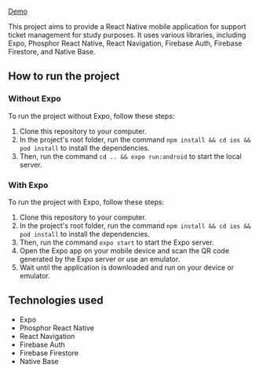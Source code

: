 [Demo]([https://link-url-here.org](https://drive.google.com/file/d/1OGpZm-StiVf9NV4sU0DnEHziAeIZ7Of1/view?usp=share_link))



This project aims to provide a React Native mobile application for support ticket management for study purposes. It uses various libraries, including Expo, Phosphor React Native, React Navigation, Firebase Auth, Firebase Firestore, and Native Base.

## How to run the project

### Without Expo

To run the project without Expo, follow these steps:

1.  Clone this repository to your computer.
2.  In the project's root folder, run the command `npm install && cd ios && pod install` to install the dependencies.
3.  Then, run the command `cd .. && expo run:android` to start the local server.

### With Expo

To run the project with Expo, follow these steps:

1.  Clone this repository to your computer.
2.  In the project's root folder, run the command `npm install && cd ios && pod install` to install the dependencies.
3.  Then, run the command `expo start` to start the Expo server.
4.  Open the Expo app on your mobile device and scan the QR code generated by the Expo server or use an emulator.
5.  Wait until the application is downloaded and run on your device or emulator.

## Technologies used

-   Expo
-   Phosphor React Native
-   React Navigation
-   Firebase Auth
-   Firebase Firestore
-   Native Base
